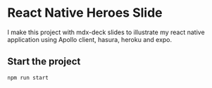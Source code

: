 # React Native Heroes Slide

I make this project with mdx-deck slides to illustrate my react native application using Apollo client, hasura, heroku and expo.

## Start the project

`npm run start`
